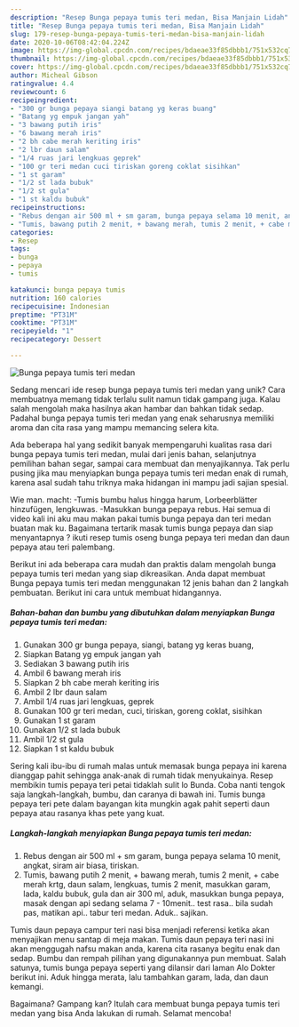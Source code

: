 ```yaml
---
description: "Resep Bunga pepaya tumis teri medan, Bisa Manjain Lidah"
title: "Resep Bunga pepaya tumis teri medan, Bisa Manjain Lidah"
slug: 179-resep-bunga-pepaya-tumis-teri-medan-bisa-manjain-lidah
date: 2020-10-06T08:42:04.224Z
image: https://img-global.cpcdn.com/recipes/bdaeae33f85dbbb1/751x532cq70/bunga-pepaya-tumis-teri-medan-foto-resep-utama.jpg
thumbnail: https://img-global.cpcdn.com/recipes/bdaeae33f85dbbb1/751x532cq70/bunga-pepaya-tumis-teri-medan-foto-resep-utama.jpg
cover: https://img-global.cpcdn.com/recipes/bdaeae33f85dbbb1/751x532cq70/bunga-pepaya-tumis-teri-medan-foto-resep-utama.jpg
author: Micheal Gibson
ratingvalue: 4.4
reviewcount: 6
recipeingredient:
- "300 gr bunga pepaya siangi batang yg keras buang"
- "Batang yg empuk jangan yah"
- "3 bawang putih iris"
- "6 bawang merah iris"
- "2 bh cabe merah keriting iris"
- "2 lbr daun salam"
- "1/4 ruas jari lengkuas geprek"
- "100 gr teri medan cuci tiriskan goreng coklat sisihkan"
- "1 st garam"
- "1/2 st lada bubuk"
- "1/2 st gula"
- "1 st kaldu bubuk"
recipeinstructions:
- "Rebus dengan air 500 ml + sm garam, bunga pepaya selama 10 menit, angkat, siram air biasa, tiriskan."
- "Tumis, bawang putih 2 menit, + bawang merah, tumis 2 menit, + cabe merah krtg, daun salam, lengkuas, tumis 2 menit, masukkan garam, lada, kaldu bubuk, gula dan air 300 ml, aduk, masukkan bunga pepaya, masak dengan api sedang selama 7 - 10menit.. test rasa.. bila sudah pas, matikan api.. tabur teri medan. Aduk.. sajikan."
categories:
- Resep
tags:
- bunga
- pepaya
- tumis

katakunci: bunga pepaya tumis 
nutrition: 160 calories
recipecuisine: Indonesian
preptime: "PT31M"
cooktime: "PT31M"
recipeyield: "1"
recipecategory: Dessert

---
```



![Bunga pepaya tumis teri medan](https://img-global.cpcdn.com/recipes/bdaeae33f85dbbb1/751x532cq70/bunga-pepaya-tumis-teri-medan-foto-resep-utama.jpg)

Sedang mencari ide resep bunga pepaya tumis teri medan yang unik? Cara membuatnya memang tidak terlalu sulit namun tidak gampang juga. Kalau salah mengolah maka hasilnya akan hambar dan bahkan tidak sedap. Padahal bunga pepaya tumis teri medan yang enak seharusnya memiliki aroma dan cita rasa yang mampu memancing selera kita.

Ada beberapa hal yang sedikit banyak mempengaruhi kualitas rasa dari bunga pepaya tumis teri medan, mulai dari jenis bahan, selanjutnya pemilihan bahan segar, sampai cara membuat dan menyajikannya. Tak perlu pusing jika mau menyiapkan bunga pepaya tumis teri medan enak di rumah, karena asal sudah tahu triknya maka hidangan ini mampu jadi sajian spesial.

Wie man. macht: -Tumis bumbu halus hingga harum, Lorbeerblätter hinzufügen, lengkuwas. -Masukkan bunga pepaya rebus. Hai semua di video kali ini aku mau makan pakai tumis bunga pepaya dan teri medan buatan mak ku. Bagaimana tertarik masak tumis bunga pepaya dan siap menyantapnya ? ikuti resep tumis oseng bunga pepaya teri medan dan daun pepaya atau teri palembang.


Berikut ini ada beberapa cara mudah dan praktis dalam mengolah bunga pepaya tumis teri medan yang siap dikreasikan. Anda dapat membuat Bunga pepaya tumis teri medan menggunakan 12 jenis bahan dan 2 langkah pembuatan. Berikut ini cara untuk membuat hidangannya.

<!--inarticleads1-->

##### Bahan-bahan dan bumbu yang dibutuhkan dalam menyiapkan Bunga pepaya tumis teri medan:

1. Gunakan 300 gr bunga pepaya, siangi, batang yg keras buang,
1. Siapkan Batang yg empuk jangan yah
1. Sediakan 3 bawang putih iris
1. Ambil 6 bawang merah iris
1. Siapkan 2 bh cabe merah keriting iris
1. Ambil 2 lbr daun salam
1. Ambil 1/4 ruas jari lengkuas, geprek
1. Gunakan 100 gr teri medan, cuci, tiriskan, goreng coklat, sisihkan
1. Gunakan 1 st garam
1. Gunakan 1/2 st lada bubuk
1. Ambil 1/2 st gula
1. Siapkan 1 st kaldu bubuk


Sering kali ibu-ibu di rumah malas untuk memasak bunga pepaya ini karena dianggap pahit sehingga anak-anak di rumah tidak menyukainya. Resep membikin tumis pepaya teri petai tidaklah sulit lo Bunda. Coba nanti tengok saja langkah-langkah, bumbu, dan caranya di bawah ini. Tumis bunga pepaya teri pete dalam bayangan kita mungkin agak pahit seperti daun pepaya atau rasanya khas pete yang kuat. 

<!--inarticleads2-->

##### Langkah-langkah menyiapkan Bunga pepaya tumis teri medan:

1. Rebus dengan air 500 ml + sm garam, bunga pepaya selama 10 menit, angkat, siram air biasa, tiriskan.
1. Tumis, bawang putih 2 menit, + bawang merah, tumis 2 menit, + cabe merah krtg, daun salam, lengkuas, tumis 2 menit, masukkan garam, lada, kaldu bubuk, gula dan air 300 ml, aduk, masukkan bunga pepaya, masak dengan api sedang selama 7 - 10menit.. test rasa.. bila sudah pas, matikan api.. tabur teri medan. Aduk.. sajikan.


Tumis daun pepaya campur teri nasi bisa menjadi referensi ketika akan menyajikan menu santap di meja makan. Tumis daun pepaya teri nasi ini akan menggugah nafsu makan anda, karena cita rasanya begitu enak dan sedap. Bumbu dan rempah pilihan yang digunakannya pun membuat. Salah satunya, tumis bunga pepaya seperti yang dilansir dari laman Alo Dokter berikut ini. Aduk hingga merata, lalu tambahkan garam, lada, dan daun kemangi. 

Bagaimana? Gampang kan? Itulah cara membuat bunga pepaya tumis teri medan yang bisa Anda lakukan di rumah. Selamat mencoba!
